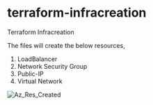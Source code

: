 # terraform-infracreation
Terraform Infracreation

The files will create the below resources,
1. LoadBalancer
2. Network Security Group
3. Public-IP
4. Virtual Network

![Az_Res_Created](https://github.com/user-attachments/assets/0ae35908-49fd-4514-8cdf-7e1c1343a9f0)
